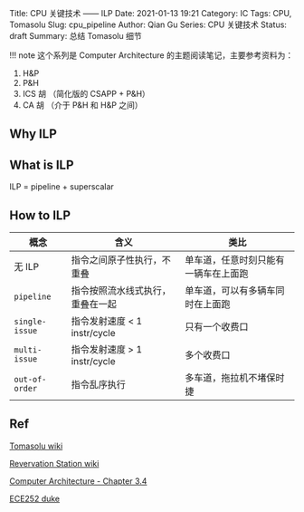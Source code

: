 Title: CPU 关键技术 —— ILP
Date: 2021-01-13 19:21
Category: IC
Tags: CPU, Tomasolu
Slug: cpu_pipeline
Author: Qian Gu
Series: CPU 关键技术
Status: draft
Summary: 总结 Tomasolu 细节

!!! note
   这个系列是 Computer Architecture 的主题阅读笔记，主要参考资料为：
   1. H&P
   2. P&H
   3. ICS 胡 （简化版的 CSAPP + P&H）
   4. CA 胡 （介于 P&H 和 H&P 之间）

## Why ILP

## What is ILP

ILP = pipeline + superscalar

## How to ILP

| 概念 | 含义 | 类比 |
| ---- | ---- | ---- |
| 无 ILP          | 指令之间原子性执行，不重叠      | 单车道，任意时刻只能有一辆车在上面跑 |
| `pipeline`      | 指令按照流水线式执行，重叠在一起 | 单车道，可以有多辆车同时在上面跑    |
| `single-issue`  | 指令发射速度 < 1 instr/cycle  | 只有一个收费口                   |
| `multi-issue`   | 指令发射速度 > 1 instr/cycle  | 多个收费口                      |
| `out-of-order`  | 指令乱序执行                  | 多车道，拖拉机不堵保时捷          |

## Ref

[Tomasolu wiki](https://en.wikipedia.org/wiki/Tomasolu_algorithm)

[Revervation Station wiki](https://en.wikipedia.org/wiki/Reservation_station)

[Computer Architecture - Chapter 3.4](https://book.douban.com/subject/6795919/)

[ECE252 duke]()